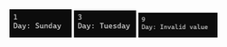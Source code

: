 <img src="https://github.com/hiranjc/IfElse3/blob/main/readme1.png" width="110" />
<img src="https://github.com/hiranjc/IfElse3/blob/main/readme2.png" width="110" />
<img src="https://github.com/hiranjc/IfElse3/blob/main/readme3.png" width="140" />
